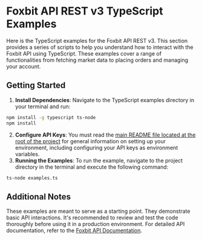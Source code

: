 # Foxbit API REST v3 TypeScript Examples

Here is the TypeScript examples for the Foxbit API REST v3. This section provides a series of scripts to help you understand how to interact with the Foxbit API using TypeScript. These examples cover a range of functionalities from fetching market data to placing orders and managing your account.

## Getting Started

1. **Install Dependencies**: Navigate to the TypeScript examples directory in your terminal and run:

```bash
npm install -g typescript ts-node
npm install
```

2. **Configure API Keys**: You must read the [main README file located at the root of the project](https://github.com/foxbit-group/foxbit-api-samples?tab=readme-ov-file#getting-started) for general information on setting up your environment, including configuring your API keys as environment variables.
3. **Running the Examples**: To run the example, navigate to the project directory in the terminal and execute the following command:

```bash
ts-node examples.ts
```

## Additional Notes

These examples are meant to serve as a starting point. They demonstrate basic API interactions. It's recommended to review and test the code thoroughly before using it in a production environment.
For detailed API documentation, refer to the [Foxbit API Documentation](https://docs.foxbit.com.br/rest/v3/).

